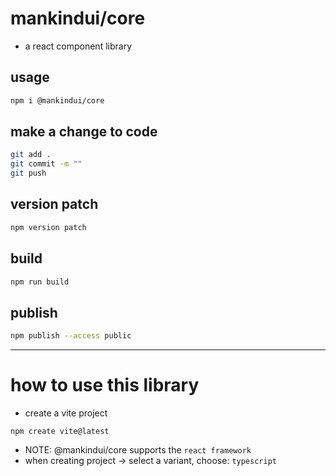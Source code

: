 # mankindui/core

-   a react component library

## usage

```sh
npm i @mankindui/core
```

## make a change to code

```sh
git add .
git commit -m ""
git push
```

## version patch

```sh
npm version patch
```

## build

```sh
npm run build
```

## publish

```sh
npm publish --access public
```

---

# how to use this library

-   create a vite project

```
npm create vite@latest
```

-   NOTE: @mankindui/core supports the `react framework`
-   when creating project -> select a variant, choose: `typescript`
